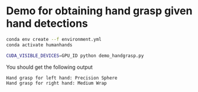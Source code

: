 # Demo for obtaining hand grasp given hand detections

```bash
conda env create --f environment.yml
conda activate humanhands
```

```bash
CUDA_VISIBLE_DEVICES=GPU_ID python demo_handgrasp.py
```

You should get the following output
```
Hand grasp for left hand: Precision Sphere
Hand grasp for right hand: Medium Wrap
```